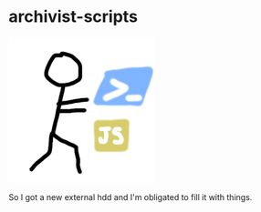 # archivist-scripts

![](misc/icon.png)

So I got a new external hdd and I'm obligated to fill it with things.
